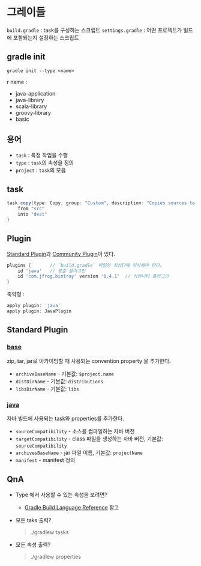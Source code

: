 # 그레이들

`build.gradle` : task를 구성하는 스크립트
`settings.gradle` : 어떤 프로젝트가 빌드에 포함되는지 설정하는 스크립트

## gradle init

    gradle init --type <name>
r
name :

- java-application
- java-library
- scala-library
- groovy-library
- basic

## 용어

- `task` : 특정 작업을 수행
- `type` : `task`의 속성을 정의
- `project` : `task`의 모음

## task

```gradle
task copy(type: Copy, group: "Custom", description: "Copies sources to the dest directory") {
    from "src"
    into "dest"
}
```

## Plugin

[Standard Plugin](https://docs.gradle.org/current/userguide/standard_plugins.html)과 [Community Plugin](https://plugins.gradle.org/)이 있다.

```gradle
plugins {       // `build.gradle` 파일의 최상단에 위치해야 한다.
    id 'java'   // 표준 플러그인
    id 'com.jfrog.bintray' version '0.4.1'  // 커뮤니티 플러그인
}
```

축약형 :

```gradle
apply plugin: 'java'
apply plugin: JavaPlugin
```

## Standard Plugin

### [base](https://docs.gradle.org/current/userguide/base_plugin.html)

zip, tar, jar로 아카이빙할 때 사용되는 convention property 을 추가한다.

- `archiveBaseName` - 기본값: `$project.name`
- `distDirName` - 기본값: `distributions`
- `libsDirName` - 기본값: `libs`

### [java](https://docs.gradle.org/current/userguide/java_plugin.html)

자바 빌드에 사용되는 task와 properties를 추가한다.

- `sourceCompatibility` - 소스를 컴파일하는 자바 버전
- `targetCompatibility` - class 파일을 생성하는 자바 버전, 기본값: `sourceCompatibility`
- `archivesBaseName` - jar 파일 이름, 기본값: `projectName`
- `manifest` - manifest 정의

## QnA

- Type 에서 사용할 수 있는 속성을 보려면?
  - [Gradle Build Language Reference](https://docs.gradle.org/current/dsl/) 참고
- 모든 taks 출력?

    > ./gradlew tasks

- 모든 속성 출력?

    > ./gradlew properties
